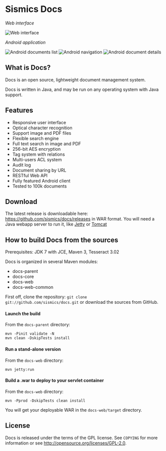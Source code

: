 Sismics Docs
============

_Web interface_

![Web interface](http://sismics.com/docs/screenshot1.png)

_Android application_

![Android documents list](http://sismics.com/docs/android1.png) ![Android navigation](http://sismics.com/docs/android2.png) ![Android document details](http://sismics.com/docs/android3.png)

What is Docs?
---------------

Docs is an open source, lightweight document management system.

Docs is written in Java, and may be run on any operating system with Java support.

Features
--------

- Responsive user interface
- Optical character recognition
- Support image and PDF files
- Flexible search engine
- Full text search in image and PDF
- 256-bit AES encryption
- Tag system with relations
- Multi-users ACL system
- Audit log
- Document sharing by URL
- RESTful Web API
- Fully featured Android client
- Tested to 100k documents

Download
--------

The latest release is downloadable here: <https://github.com/sismics/docs/releases> in WAR format.
You will need a Java webapp server to run it, like [Jetty](http://eclipse.org/jetty/) or [Tomcat](http://tomcat.apache.org/)

How to build Docs from the sources
----------------------------------

Prerequisites: JDK 7 with JCE, Maven 3, Tesseract 3.02

Docs is organized in several Maven modules:

  - docs-parent
  - docs-core
  - docs-web
  - docs-web-common

First off, clone the repository: `git clone git://github.com/sismics/docs.git`
or download the sources from GitHub.

#### Launch the build

From the `docs-parent` directory:

    mvn -Pinit validate -N
    mvn clean -DskipTests install

#### Run a stand-alone version

From the `docs-web` directory:

    mvn jetty:run

#### Build a .war to deploy to your servlet container

From the `docs-web` directory:

    mvn -Pprod -DskipTests clean install

You will get your deployable WAR in the `docs-web/target` directory.

License
-------

Docs is released under the terms of the GPL license. See `COPYING` for more
information or see <http://opensource.org/licenses/GPL-2.0>.

